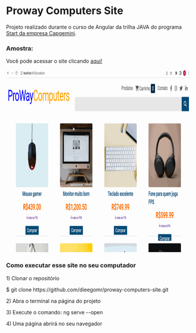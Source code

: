 <h1>Proway Computers Site</h1>

<p>Projeto realizado durante o curso de Angular da trilha JAVA do programa <a href="https://startcapgemini.com.br">Start da empresa Capgemini</a>.

</p>

<h3>Amostra:</h3>
<p>Você pode acessar o site clicando <a href="https://dieegomr.github.io/proway-computers-site/">aqui!</a></p>
<img src="src/assets/proway-site.gif" alt="Garota de casaco" width="700" height="500">

<h3>Como executar esse site no seu computador</h3>

<p>1) Clonar o repositório </p>
<p> $ git clone https://github.com/dieegomr/proway-computers-site.git</p>
<p>2) Abra o terminal na página do projeto</p>
<p>3) Execute o comando: ng serve --open</p>
<p>4) Uma página abrirá no seu navegador</p>

